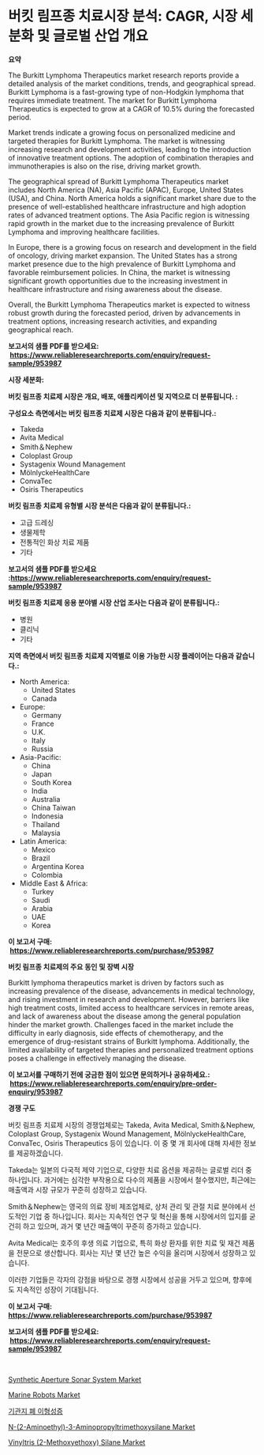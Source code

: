 <p><h1>버킷 림프종 치료시장 분석: CAGR, 시장 세분화 및 글로벌 산업 개요</h1></p><p><strong>요약</strong></p>
<p><p>The Burkitt Lymphoma Therapeutics market research reports provide a detailed analysis of the market conditions, trends, and geographical spread. Burkitt Lymphoma is a fast-growing type of non-Hodgkin lymphoma that requires immediate treatment. The market for Burkitt Lymphoma Therapeutics is expected to grow at a CAGR of 10.5% during the forecasted period.</p><p>Market trends indicate a growing focus on personalized medicine and targeted therapies for Burkitt Lymphoma. The market is witnessing increasing research and development activities, leading to the introduction of innovative treatment options. The adoption of combination therapies and immunotherapies is also on the rise, driving market growth.</p><p>The geographical spread of Burkitt Lymphoma Therapeutics market includes North America (NA), Asia Pacific (APAC), Europe, United States (USA), and China. North America holds a significant market share due to the presence of well-established healthcare infrastructure and high adoption rates of advanced treatment options. The Asia Pacific region is witnessing rapid growth in the market due to the increasing prevalence of Burkitt Lymphoma and improving healthcare facilities.</p><p>In Europe, there is a growing focus on research and development in the field of oncology, driving market expansion. The United States has a strong market presence due to the high prevalence of Burkitt Lymphoma and favorable reimbursement policies. In China, the market is witnessing significant growth opportunities due to the increasing investment in healthcare infrastructure and rising awareness about the disease.</p><p>Overall, the Burkitt Lymphoma Therapeutics market is expected to witness robust growth during the forecasted period, driven by advancements in treatment options, increasing research activities, and expanding geographical reach.</p></p>
<p><strong>보고서의 샘플 PDF를 받으세요: &nbsp;<a href="https://www.reliableresearchreports.com/enquiry/request-sample/953987">https://www.reliableresearchreports.com/enquiry/request-sample/953987</a></strong></p>
<p><strong>시장 세분화:</strong></p>
<p><strong> 버킷 림프종 치료제 시장은 개요, 배포, 애플리케이션 및 지역으로 더 분류됩니다. :</strong></p>
<p><strong>구성요소 측면에서는 버킷 림프종 치료제 시장은 다음과 같이 분류됩니다.:</strong></p>
<p><ul><li>Takeda</li><li>Avita Medical</li><li>Smith＆Nephew</li><li>Coloplast Group</li><li>Systagenix Wound Management</li><li>MölnlyckeHealthCare</li><li>ConvaTec</li><li>Osiris Therapeutics</li></ul></p>
<p><strong> 버킷 림프종 치료제 유형별 시장 분석은 다음과 같이 분류됩니다.:</strong></p>
<p><ul><li>고급 드레싱</li><li>생물제학</li><li>전통적인 화상 치료 제품</li><li>기타</li></ul></p>
<p><strong>보고서의 샘플 PDF를 받으세요 :<a href="https://www.reliableresearchreports.com/enquiry/request-sample/953987">https://www.reliableresearchreports.com/enquiry/request-sample/953987</a></strong></p>
<p><strong> 버킷 림프종 치료제 응용 분야별 시장 산업 조사는 다음과 같이 분류됩니다.:</strong></p>
<p><ul><li>병원</li><li>클리닉</li><li>기타</li></ul></p>
<p><strong>지역 측면에서 버킷 림프종 치료제 지역별로 이용 가능한 시장 플레이어는 다음과 같습니다.:</strong></p>
<p><ul>
    <li>
        North America:
        <ul>
            <li>United States</li>
            <li>Canada</li>
        </ul>
    </li>
    <li>
        Europe:
        <ul>
            <li>Germany</li>
            <li>France</li>
            <li>U.K.</li>
            <li>Italy</li>
            <li>Russia</li>
        </ul>
    </li>
    <li>
        Asia-Pacific:
        <ul>
            <li>China</li>
            <li>Japan</li>
            <li>South Korea</li>
            <li>India</li>
            <li>Australia</li>
            <li>China Taiwan</li>
            <li>Indonesia</li>
            <li>Thailand</li>
            <li>Malaysia</li>
        </ul>
    </li>
    <li>
        Latin America:
        <ul>
            <li>Mexico</li>
            <li>Brazil</li>
            <li>Argentina Korea</li>
            <li>Colombia</li>
        </ul>
    </li>
    <li>
        Middle East & Africa:
        <ul>
            <li>Turkey</li>
            <li>Saudi</li>
            <li>Arabia</li>
            <li>UAE</li>
            <li>Korea</li>
        </ul>
    </li>
    </ul></p>
<p><strong>이 보고서 구매: &nbsp;<a href="https://www.reliableresearchreports.com/purchase/953987">https://www.reliableresearchreports.com/purchase/953987</a></strong></p>
<p><strong>버킷 림프종 치료제의 주요 동인 및 장벽 시장</strong></p>
<p><p>Burkitt lymphoma therapeutics market is driven by factors such as increasing prevalence of the disease, advancements in medical technology, and rising investment in research and development. However, barriers like high treatment costs, limited access to healthcare services in remote areas, and lack of awareness about the disease among the general population hinder the market growth. Challenges faced in the market include the difficulty in early diagnosis, side effects of chemotherapy, and the emergence of drug-resistant strains of Burkitt lymphoma. Additionally, the limited availability of targeted therapies and personalized treatment options poses a challenge in effectively managing the disease.</p></p>
<p><strong>이 보고서를 구매하기 전에 궁금한 점이 있으면 문의하거나 공유하세요.: &nbsp;<a href="https://www.reliableresearchreports.com/enquiry/pre-order-enquiry/953987">https://www.reliableresearchreports.com/enquiry/pre-order-enquiry/953987</a></strong></p>
<p><strong>경쟁 구도</strong></p>
<p><p>버킷 림프종 치료제 시장의 경쟁업체로는 Takeda, Avita Medical, Smith＆Nephew, Coloplast Group, Systagenix Wound Management, MölnlyckeHealthCare, ConvaTec, Osiris Therapeutics 등이 있습니다. 이 중 몇 개 회사에 대해 자세한 정보를 제공하겠습니다.</p><p>Takeda는 일본의 다국적 제약 기업으로, 다양한 치료 옵션을 제공하는 글로벌 리더 중 하나입니다. 과거에는 심각한 부작용으로 다수의 제품을 시장에서 철수했지만, 최근에는 매출액과 시장 규모가 꾸준히 성장하고 있습니다.</p><p>Smith＆Nephew는 영국의 의료 장비 제조업체로, 상처 관리 및 관절 치료 분야에서 선도적인 기업 중 하나입니다. 회사는 지속적인 연구 및 혁신을 통해 시장에서의 입지를 굳건히 하고 있으며, 과거 몇 년간 매출액이 꾸준히 증가하고 있습니다.</p><p>Avita Medical는 호주의 후생 의료 기업으로, 특히 화상 환자를 위한 치료 및 재건 제품을 전문으로 생산합니다. 회사는 지난 몇 년간 높은 수익을 올리며 시장에서 성장하고 있습니다.</p><p>이러한 기업들은 각자의 강점을 바탕으로 경쟁 시장에서 성공을 거두고 있으며, 향후에도 지속적인 성장이 기대됩니다.</p></p>
<p><strong>이 보고서 구매: &nbsp; <a href="https://www.reliableresearchreports.com/purchase/953987">https://www.reliableresearchreports.com/purchase/953987</a></strong></p>
<p><strong>보고서의 샘플 PDF를 받으세요: &nbsp;<a href="https://www.reliableresearchreports.com/enquiry/request-sample/953987">https://www.reliableresearchreports.com/enquiry/request-sample/953987</a></strong><strong></strong></p>
<p>&nbsp;</p>
<p><p><a href="https://github.com/castoriffic/Market-Research-Report-List-3/blob/main/synthetic-aperture-sonar-system-market.md">Synthetic Aperture Sonar System Market</a></p><p><a href="https://github.com/yoshih12/Market-Research-Report-List-2/blob/main/marine-robots-market.md">Marine Robots Market</a></p><p><a href="https://github.com/nuekbpymrrz5/Market-Research-Report-List-1/blob/main/8147681185017.md">기관지 폐 이형성증</a></p><p><a href="https://issuu.com/reportprime-2/docs/n-2-aminoethyl-3-aminopropyltrimethoxysilane-marke">N-(2-Aminoethyl)-3-Aminopropyltrimethoxysilane Market</a></p><p><a href="https://issuu.com/reportprime-2/docs/vinyltris-2-methoxyethoxy-silane-market-size-2030.">Vinyltris (2-Methoxyethoxy) Silane Market</a></p></p>